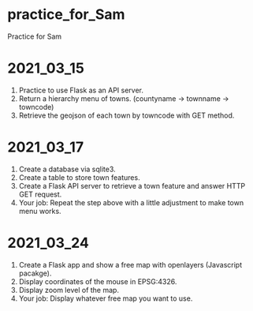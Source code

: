 # practice_for_Sam
Practice for Sam

# 2021_03_15
1. Practice to use Flask as an API server.
2. Return a hierarchy menu of towns. (countyname -> townname -> towncode)
3. Retrieve the geojson of each town by towncode with GET method.

# 2021_03_17
1. Create a database via sqlite3.
2. Create a table to store town features.
3. Create a Flask API server to retrieve a town feature and answer HTTP GET request.
4. Your job: Repeat the step above with a little adjustment to make town menu works.  

# 2021_03_24
1. Create a Flask app and show a free map with openlayers (Javascript pacakge).
2. Display coordinates of the mouse in EPSG:4326.
3. Display zoom level of the map.
4. Your job: Display whatever free map you want to use.
